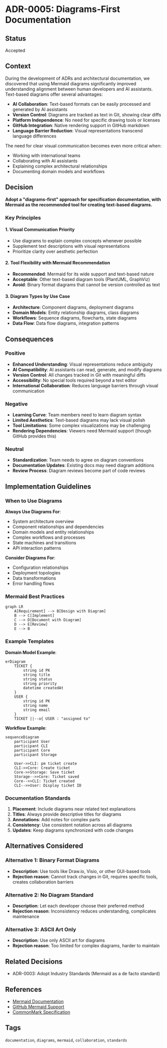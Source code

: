 # ADR-0005: Diagrams-First Documentation

## Status
Accepted

## Context
During the development of ADRs and architectural documentation, we discovered that using Mermaid diagrams significantly improved understanding alignment between human developers and AI assistants. Text-based diagrams offer several advantages:

- **AI Collaboration**: Text-based formats can be easily processed and generated by AI assistants
- **Version Control**: Diagrams are tracked as text in Git, showing clear diffs
- **Platform Independence**: No need for specific drawing tools or licenses
- **GitHub Integration**: Native rendering support in GitHub markdown
- **Language Barrier Reduction**: Visual representations transcend language differences

The need for clear visual communication becomes even more critical when:
- Working with international teams
- Collaborating with AI assistants
- Explaining complex architectural relationships
- Documenting domain models and workflows

## Decision
**Adopt a "diagrams-first" approach for specification documentation, with Mermaid as the recommended tool for creating text-based diagrams.**

### Key Principles

#### 1. Visual Communication Priority
- Use diagrams to explain complex concepts whenever possible
- Supplement text descriptions with visual representations
- Prioritize clarity over aesthetic perfection

#### 2. Tool Flexibility with Mermaid Recommendation
- **Recommended**: Mermaid for its wide support and text-based nature
- **Acceptable**: Other text-based diagram tools (PlantUML, GraphViz)
- **Avoid**: Binary format diagrams that cannot be version controlled as text

#### 3. Diagram Types by Use Case
- **Architecture**: Component diagrams, deployment diagrams
- **Domain Models**: Entity relationship diagrams, class diagrams
- **Workflows**: Sequence diagrams, flowcharts, state diagrams
- **Data Flow**: Data flow diagrams, integration patterns

## Consequences

### Positive
- **Enhanced Understanding**: Visual representations reduce ambiguity
- **AI Compatibility**: AI assistants can read, generate, and modify diagrams
- **Version Control**: All changes tracked in Git with meaningful diffs
- **Accessibility**: No special tools required beyond a text editor
- **International Collaboration**: Reduces language barriers through visual communication

### Negative
- **Learning Curve**: Team members need to learn diagram syntax
- **Limited Aesthetics**: Text-based diagrams may lack visual polish
- **Tool Limitations**: Some complex visualizations may be challenging
- **Rendering Dependencies**: Viewers need Mermaid support (though GitHub provides this)

### Neutral
- **Standardization**: Team needs to agree on diagram conventions
- **Documentation Updates**: Existing docs may need diagram additions
- **Review Process**: Diagram reviews become part of code reviews

## Implementation Guidelines

### When to Use Diagrams

**Always Use Diagrams For**:
- System architecture overview
- Component relationships and dependencies
- Domain models and entity relationships
- Complex workflows and processes
- State machines and transitions
- API interaction patterns

**Consider Diagrams For**:
- Configuration relationships
- Deployment topologies
- Data transformations
- Error handling flows

### Mermaid Best Practices

```mermaid
graph LR
    A[Requirement] --> B[Design with Diagram]
    B --> C[Implement]
    C --> D[Document with Diagram]
    D --> E[Review]
    E --> B
```

### Example Templates

**Domain Model Example**:
```mermaid
erDiagram
    TICKET {
        string id PK
        string title
        string status
        string priority
        datetime createdAt
    }
    USER {
        string id PK
        string name
        string email
    }
    TICKET ||--o{ USER : "assigned to"
```

**Workflow Example**:
```mermaid
sequenceDiagram
    participant User
    participant CLI
    participant Core
    participant Storage

    User->>CLI: pm ticket create
    CLI->>Core: Create ticket
    Core->>Storage: Save ticket
    Storage-->>Core: Ticket saved
    Core-->>CLI: Ticket created
    CLI-->>User: Display ticket ID
```

### Documentation Standards

1. **Placement**: Include diagrams near related text explanations
2. **Titles**: Always provide descriptive titles for diagrams
3. **Annotations**: Add notes for complex parts
4. **Consistency**: Use consistent notation across all diagrams
5. **Updates**: Keep diagrams synchronized with code changes

## Alternatives Considered

### Alternative 1: Binary Format Diagrams
- **Description**: Use tools like Draw.io, Visio, or other GUI-based tools
- **Rejection reason**: Cannot track changes in Git, requires specific tools, creates collaboration barriers

### Alternative 2: No Diagram Standard
- **Description**: Let each developer choose their preferred method
- **Rejection reason**: Inconsistency reduces understanding, complicates maintenance

### Alternative 3: ASCII Art Only
- **Description**: Use only ASCII art for diagrams
- **Rejection reason**: Too limited for complex diagrams, harder to maintain

## Related Decisions
- ADR-0003: Adopt Industry Standards (Mermaid as a de facto standard)

## References
- [Mermaid Documentation](https://mermaid.js.org/)
- [GitHub Mermaid Support](https://github.blog/2022-02-14-include-diagrams-markdown-files-mermaid/)
- [CommonMark Specification](https://commonmark.org/)

## Tags
`documentation`, `diagrams`, `mermaid`, `collaboration`, `standards`
